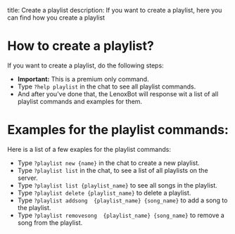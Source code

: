 title: Create a playlist
description: If you want to create a playlist, here you can find how you create a playlist

# How to create a playlist?

If you want to create a playlist, do the following steps:
* **Important:** This is a premium only command.
* Type `?help playlist` in the chat to see all playlist commands.
* And after you've done that, the LenoxBot will response wit a list of all playlist commands and examples for them.

# Examples for the playlist commands:

Here is a list of a few exaples for the playlist commands:
* Type `?playlist new {name}` in the chat to create a new playlist.
* Type `?playlist list` in the chat, to see a list of all playlists on the server.
* Type `?playlist list {playlist_name}` to see all songs in the playlist.
* Type `?playlist delete {playlist_name}` to delete a playlist.
* Type `?playlist addsong  {playlist_name} {song_name}` to add a song to the playlist.
* Type `?playlist removesong  {playlist_name} {song_name}` to remove a song from the playlist.

